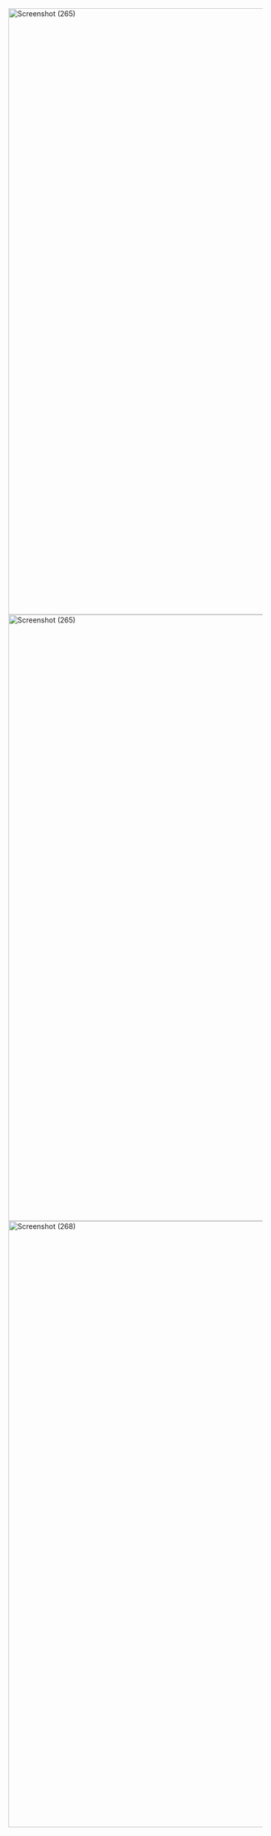 <img width="1920" height="1200" alt="Screenshot (265)" src="https://github.com/user-attachments/assets/6ce9839c-19de-475f-9a45-19973e2039b4" />
<img width="1920" height="1200" alt="Screenshot (265)" src="https://github.com/user-attachments/assets/865d1b18-02a0-496a-8591-61ecde424fab" />
<img width="1920" height="1200" alt="Screenshot (268)" src="https://github.com/user-attachments/assets/d20e3d44-54ea-40a3-87a9-bf76b6ef405f" />
